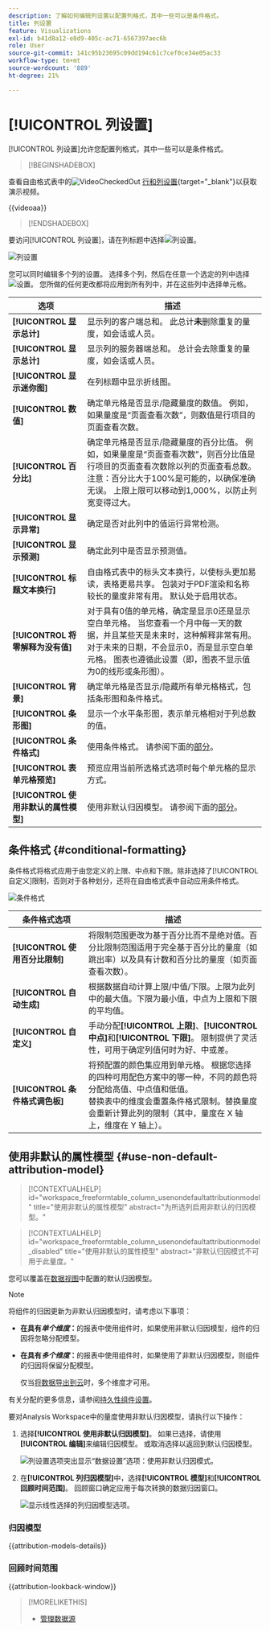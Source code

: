 ```yaml
---
description: 了解如何编辑列设置以配置列格式，其中一些可以是条件格式。
title: 列设置
feature: Visualizations
exl-id: b41d8a12-e8d9-405c-ac71-6567397aec6b
role: User
source-git-commit: 141c95b23695c09dd194c61c7cef0ce34e05ac33
workflow-type: tm+mt
source-wordcount: '889'
ht-degree: 21%

---
```


# [!UICONTROL 列设置]

[!UICONTROL 列设置]允许您配置列格式，其中一些可以是条件格式。


>[!BEGINSHADEBOX]

查看自由格式表中的![VideoCheckedOut](/help/assets/icons/VideoCheckedOut.svg) [行和列设置](https://video.tv.adobe.com/v/328499/?quality=12&learn=on&captions=chi_hans){target="_blank"}以获取演示视频。

{{videoaa}}

>[!ENDSHADEBOX]


要访问[!UICONTROL 列设置]，请在列标题中选择![列设置](https://spectrum.adobe.com/static/icons/workflow_18/Smock_Settings_18_N.svg)。

![列设置](assets/column-settings.png)


您可以同时编辑多个列的设置。 选择多个列，然后在任意一个选定的列中选择![设置](/help/assets/icons/Setting.svg)。 您所做的任何更改都将应用到所有列中，并在这些列中选择单元格。

| 选项 | 描述 |
| --- | --- |
| **[!UICONTROL 显示总计]** | 显示列的客户端总和。 此总计&#x200B;**未**&#x200B;删除重复的量度，如会话或人员。 |
| **[!UICONTROL 显示总计]** | 显示列的服务器端总和。 总计会去除重复的量度，如会话或人员。 |
| **[!UICONTROL 显示迷你图]** | 在列标题中显示折线图。 |
| **[!UICONTROL 数值]** | 确定单元格是否显示/隐藏量度的数值。 例如，如果量度是“页面查看次数”，则数值是行项目的页面查看次数。 |
| **[!UICONTROL 百分比]** | 确定单元格是否显示/隐藏量度的百分比值。 例如，如果量度是“页面查看次数”，则百分比值是行项目的页面查看次数除以列的页面查看总数。  注意：百分比大于100%是可能的，以确保准确无误。 上限上限可以移动到1,000%，以防止列宽变得过大。 |
| **[!UICONTROL 显示异常]** | 确定是否对此列中的值运行异常检测。 |
| **[!UICONTROL 显示预测]** | 确定此列中是否显示预测值。 |
| **[!UICONTROL 标题文本换行]** | 自由格式表中的标头文本换行，以使标头更加易读，表格更易共享。 包装对于PDF渲染和名称较长的量度非常有用。 默认处于启用状态。 |
| **[!UICONTROL 将零解释为没有值]** | 对于具有0值的单元格，确定是显示0还是显示空白单元格。 当您查看一个月中每一天的数据，并且某些天是未来时，这种解释非常有用。  对于未来的日期，不会显示0，而是显示空白单元格。 图表也遵循此设置（即，图表不显示值为0的线形或条形图）。 |
| **[!UICONTROL 背景]** | 确定单元格是否显示/隐藏所有单元格格式，包括条形图和条件格式。 |
| **[!UICONTROL 条形图]** | 显示一个水平条形图，表示单元格相对于列总数的值。 |
| **[!UICONTROL 条件格式]** | 使用条件格式。 请参阅下面的[部分](#conditional-formatting)。 |
| **[!UICONTROL 表单元格预览]** | 预览应用当前所选格式选项时每个单元格的显示方式。 |
| **[!UICONTROL 使用非默认的属性模型]** | 使用非默认归因模型。 请参阅下面的[部分](#use-non-default-attribution-model)。 |

## 条件格式 {#conditional-formatting}

条件格式将格式应用于由您定义的上限、中点和下限。除非选择了[!UICONTROL 自定义]限制，否则对于各种划分，还将在自由格式表中自动应用条件格式。

![条件格式](./assets/conditional-formatting.png)

| 条件格式选项 | 描述 |
| --- | --- |
| **[!UICONTROL 使用百分比限制]** | 将限制范围更改为基于百分比而不是绝对值。百分比限制范围适用于完全基于百分比的量度（如跳出率）以及具有计数和百分比的量度（如页面查看次数）。 |
| **[!UICONTROL 自动生成]** | 根据数据自动计算上限/中值/下限。上限为此列中的最大值。下限为最小值，中点为上限和下限的平均值。 |
| **[!UICONTROL 自定义]** | 手动分配&#x200B;**[!UICONTROL 上限]**、**[!UICONTROL 中点]**&#x200B;和&#x200B;**[!UICONTROL 下限]**。 限制提供了灵活性，可用于确定列值何时为好、中或差。 |
| **[!UICONTROL 条件格式调色板]** | 将预配置的颜色集应用到单元格。 根据您选择的四种可用配色方案中的哪一种，不同的颜色将分配给高值、中点值和低值。 <br>替换表中的维度会重置条件格式限制。替换量度会重新计算此列的限制（其中，量度在 X 轴上，维度在 Y 轴上）。 |

## 使用非默认的属性模型 {#use-non-default-attribution-model}

<!-- markdownlint-disable MD034 -->

>[!CONTEXTUALHELP]
>id="workspace_freeformtable_column_usenondefaultattributionmodel"
>title="使用非默认的属性模型"
>abstract="为所选列启用非默认的归因模型。"

<!-- markdownlint-enable MD034 -->

<!-- markdownlint-disable MD034 -->

>[!CONTEXTUALHELP]
>id="workspace_freeformtable_column_usenondefaultattributionmodel_disabled"
>title="使用非默认的属性模型"
>abstract="非默认归因模式不可用于此量度。"

<!-- markdownlint-enable MD034 -->



您可以覆盖在[数据视图](/help/data-views/component-settings/attribution.md)中配置的默认归因模型。

>[!NOTE]
>
>将组件的归因更新为非默认归因模型时，请考虑以下事项：
>
>* **在具有&#x200B;*单个维度*：**&#x200B;的报表中使用组件时，如果使用非默认归因模型，组件的归因将忽略分配模型。
>
>* **在具有&#x200B;*多个维度*：**&#x200B;的报表中使用组件时，如果使用了非默认归因模型，则组件的归因将保留分配模型。
>
>   仅当[将数据导出到云](/help/analysis-workspace/export/export-cloud.md)时，多个维度才可用。
>
> 有关分配的更多信息，请参阅[持久性组件设置](/help/data-views/component-settings/persistence.md)。

要对Analysis Workspace中的量度使用非默认归因模型，请执行以下操作：

1. 选择&#x200B;**[!UICONTROL 使用非默认归因模型]**。 如果已选择，请使用&#x200B;**[!UICONTROL 编辑]**&#x200B;来编辑归因模型。 或取消选择以返回到默认归因模型。

   ![列设置选项突出显示“数据设置”选项：使用非默认归因模式。](assets/attribution-checkbox.png)

2. 在&#x200B;**[!UICONTROL 列归因模型]**&#x200B;中，选择&#x200B;**[!UICONTROL 模型]**&#x200B;和&#x200B;**[!UICONTROL 回顾时间范围]**。 回顾窗口确定应用于每次转换的数据归因窗口。

   ![显示线性选择的列归因模型选项。](assets/attribution-select.png)


### 归因模型

{{attribution-models-details}}

### 回顾时间范围

{{attribution-lookback-window}}



>[!MORELIKETHIS]
>
>* [管理数据源](/help/analysis-workspace/visualizations/t-sync-visualization.md)

